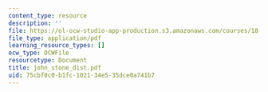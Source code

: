 ```yaml
---
content_type: resource
description: ''
file: https://ol-ocw-studio-app-production.s3.amazonaws.com/courses/18-996-random-matrix-theory-and-its-applications-spring-2004/75cbf0c0b1fc102134e535dce0a741b7_john_stone_dist.pdf
file_type: application/pdf
learning_resource_types: []
ocw_type: OCWFile
resourcetype: Document
title: john_stone_dist.pdf
uid: 75cbf0c0-b1fc-1021-34e5-35dce0a741b7
---
```

